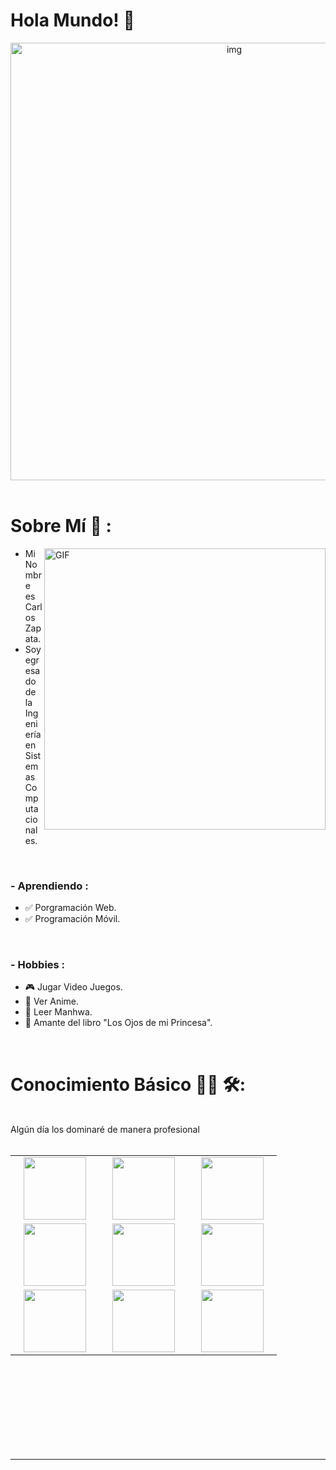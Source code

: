 # Hola Mundo! 👋

<div align="center">
<img hight="300" width="700" alt="img" align="center" src="https://github.com/EvilZeth/EvilZeth/blob/main/assets/banner/evilzeth.png?raw=true">
</div>

<br>

# Sobre Mí 💬 :

<img hight="320" width="450" alt="GIF" align="right" src="https://github.com/EvilZeth/EvilZeth/blob/main/assets/tecleo.gif?raw=true">

- Mi Nombre es Carlos Zapata.
- Soy egresado de la Ingeniería en Sistemas Computacionales.

<br>

### - Aprendiendo :
- ✅ Porgramación Web.
- ✅ Programación Móvil.


<br>


### - Hobbies : 
- 🎮 Jugar Video Juegos.
- 👾 Ver Anime.
- 🧐 Leer Manhwa.
- 📘 Amante del libro "Los Ojos de mi Princesa".

<br>

# Conocimiento Básico 👨‍💻 🛠:
<br>
Algún día los dominaré de manera profesional

<br>
<br>
<table align="center">
<tbody>
 <tr>
<td align="center" width="126px">
<img height=100px src="https://github.com/EvilZeth/EvilZeth/blob/main/assets/icons/php%20Flat%20Icons.png?raw=true"> 
</td>

<td align="center" width="126px">
<img height=100px src="https://github.com/EvilZeth/EvilZeth/blob/main/assets/icons/javascript%20Flat%20Icons.png?raw=true"> 
</td>
  
 

<td align="center" width="126px">
<img height=100px src="https://github.com/EvilZeth/EvilZeth/blob/main/assets/icons/java.png?raw=true"> 
</td>
</tr>
 


<tr>
<td align="center" width="126px">
<img height=100px src="https://github.com/EvilZeth/EvilZeth/blob/main/assets/icons/html.png?raw=true"> 
</td>

<td align="center" width="126px">
<img height=100px src="https://github.com/EvilZeth/EvilZeth/blob/main/assets/icons/css.png?raw=true"> 
</td>

<td align="center" width="126px">
<img height=100px src="https://github.com/EvilZeth/EvilZeth/blob/main/assets/icons/laravel.png?raw=true"> 
</td>
</tr>
 
<tr>
<td align="center" width="126px">
<img height=100px src="https://github.com/EvilZeth/EvilZeth/blob/main/assets/icons/vsc.png?raw=true"> 
</td>

<td align="center" width="126px">
<img height=100px src="https://github.com/EvilZeth/EvilZeth/blob/main/assets/icons/HS.png?raw=true"> 
</td>



<td align="center" width="126px">
<img height=100px src="https://github.com/EvilZeth/EvilZeth/blob/main/assets/icons/GIT.png?raw=true"> 
</td>
</tr>


</tbody>
</table>

<br>




 

<br>
<br>
<br>
<br>
<br>
<br>
<br>


*************

